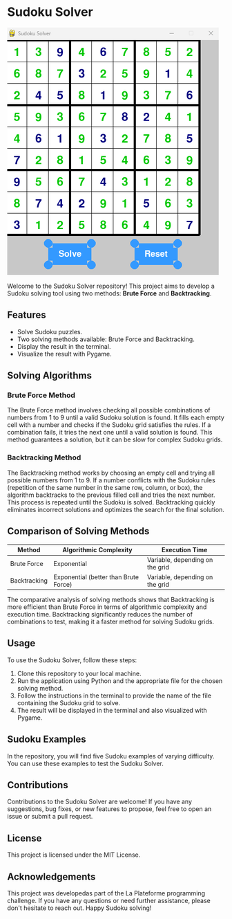 <h1>Sudoku Solver</h1>

<img src="capture.png" alt="Sudoku">

<p>Welcome to the Sudoku Solver repository! This project aims to develop a Sudoku solving tool using two methods: <strong>Brute Force</strong> and <strong>Backtracking</strong>.</p>

<h2>Features</h2>

<ul>
  <li>Solve Sudoku puzzles.</li>
  <li>Two solving methods available: Brute Force and Backtracking.</li>
  <li>Display the result in the terminal.</li>
  <li>Visualize the result with Pygame.</li>
</ul>

<h2>Solving Algorithms</h2>

<h3>Brute Force Method</h3>

<p>The Brute Force method involves checking all possible combinations of numbers from 1 to 9 until a valid Sudoku solution is found. It fills each empty cell with a number and checks if the Sudoku grid satisfies the rules. If a combination fails, it tries the next one until a valid solution is found. This method guarantees a solution, but it can be slow for complex Sudoku grids.</p>

<h3>Backtracking Method</h3>

<p>The Backtracking method works by choosing an empty cell and trying all possible numbers from 1 to 9. If a number conflicts with the Sudoku rules (repetition of the same number in the same row, column, or box), the algorithm backtracks to the previous filled cell and tries the next number. This process is repeated until the Sudoku is solved. Backtracking quickly eliminates incorrect solutions and optimizes the search for the final solution.</p>

<h2>Comparison of Solving Methods</h2>

<table>
  <thead>
    <tr>
      <th>Method</th>
      <th>Algorithmic Complexity</th>
      <th>Execution Time</th>
    </tr>
  </thead>
  <tbody>
    <tr>
      <td>Brute Force</td>
      <td>Exponential</td>
      <td>Variable, depending on the grid</td>
    </tr>
    <tr>
      <td>Backtracking</td>
      <td>Exponential (better than Brute Force)</td>
      <td>Variable, depending on the grid</td>
    </tr>
  </tbody>
</table>

<p>The comparative analysis of solving methods shows that Backtracking is more efficient than Brute Force in terms of algorithmic complexity and execution time. Backtracking significantly reduces the number of combinations to test, making it a faster method for solving Sudoku grids.</p>

<h2>Usage</h2>

<p>To use the Sudoku Solver, follow these steps:</p>

<ol>
  <li>Clone this repository to your local machine.</li>
  <li>Run the application using Python and the appropriate file for the chosen solving method.</li>
  <li>Follow the instructions in the terminal to provide the name of the file containing the Sudoku grid to solve.</li>
  <li>The result will be displayed in the terminal and also visualized with Pygame.</li>
</ol>

<h2>Sudoku Examples</h2>

<p>In the repository, you will find five Sudoku examples of varying difficulty. You can use these examples to test the Sudoku Solver.</p>

<h2>Contributions</h2>

<p>Contributions to the Sudoku Solver are welcome! If you have any suggestions, bug fixes, or new features to propose, feel free to open an issue or submit a pull request.</p>

<h2>License</h2>

<p>This project is licensed under the MIT License.</p>

<h2>Acknowledgements</h2>

<p>This project was developedas part of the La Plateforme programming challenge. If you have any questions or need further assistance, please don't hesitate to reach out. Happy Sudoku solving!</p>
